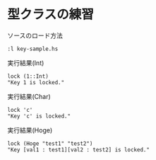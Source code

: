 型クラスの練習
============

ソースのロード方法
```
:l key-sample.hs
```

実行結果(Int)
```
lock (1::Int)
"Key 1 is locked."
```

実行結果(Char)
```
lock 'c'
"Key 'c' is locked."
```

実行結果(Hoge)
```
lock (Hoge "test1" "test2")
"Key [val1 : test1][val2 : test2] is locked."
```
